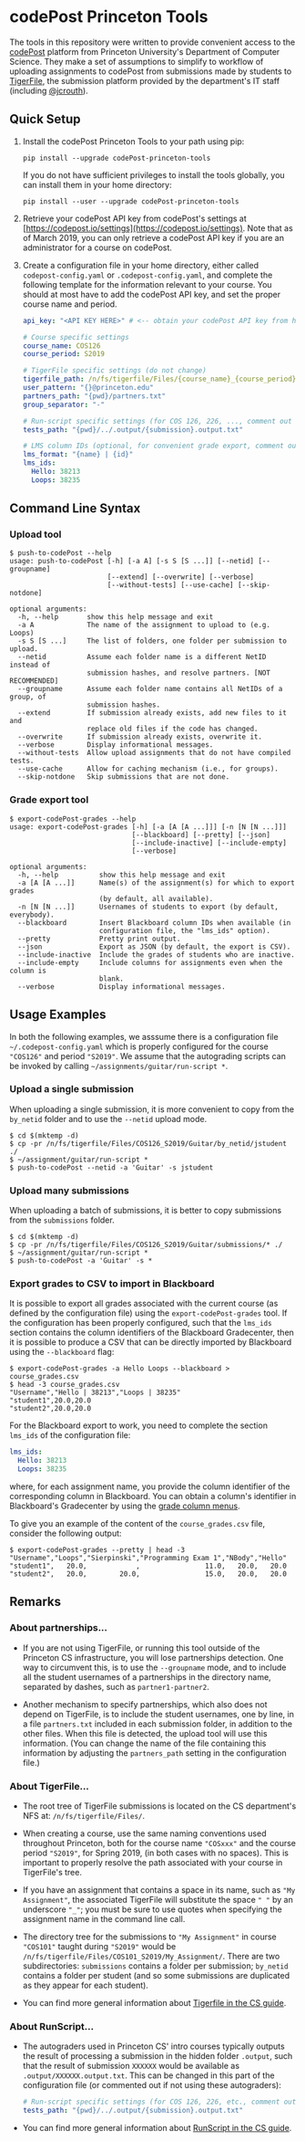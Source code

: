 # codePost Princeton Tools

The tools in this repository were written to provide convenient access to the [codePost](https://codepost.io) platform from Princeton University's Department of Computer Science. They make a set of assumptions to simplify to workflow of uploading assignments to codePost from submissions made by students to [TigerFile](https://csguide.cs.princeton.edu/academic/tigerfile), the submission platform provided by the department's IT staff (including [@jcrouth](https://github.com/jcrouth)).

## Quick Setup

1. Install the codePost Princeton Tools to your path using pip:

   ```
   pip install --upgrade codePost-princeton-tools
   ```

   If you do not have sufficient privileges to install the tools globally, you can install them in your home directory:

   ```
   pip install --user --upgrade codePost-princeton-tools
   ```

2. Retrieve your codePost API key from codePost's settings at [https://codepost.io/settings](https://codepost.io/settings). Note that as of March 2019, you can only retrieve a codePost API key if you are an administrator for a course on codePost.

3. Create a configuration file in your home directory, either called `codepost-config.yaml` or `.codepost-config.yaml`, and complete the following template for the information relevant to your course. You should at most have to add the codePost API key, and set the proper course name and period.

   ```yaml
   api_key: "<API KEY HERE>" # <-- obtain your codePost API key from https://codepost.io/settings

   # Course specific settings
   course_name: COS126
   course_period: S2019

   # TigerFile specific settings (do not change)
   tigerfile_path: /n/fs/tigerfile/Files/{course_name}_{course_period}/{assignment_name}
   user_pattern: "{}@princeton.edu"
   partners_path: "{pwd}/partners.txt"
   group_separator: "-"

   # Run-script specific settings (for COS 126, 226, ..., comment out if not using)
   tests_path: "{pwd}/../.output/{submission}.output.txt"

   # LMS column IDs (optional, for convenient grade export, comment out if not using)
   lms_format: "{name} | {id}"
   lms_ids:
     Hello: 38213
     Loops: 38235
   ```

## Command Line Syntax

### Upload tool

```
$ push-to-codePost --help
usage: push-to-codePost [-h] [-a A] [-s S [S ...]] [--netid] [--groupname]
                        [--extend] [--overwrite] [--verbose]
                        [--without-tests] [--use-cache] [--skip-notdone]

optional arguments:
  -h, --help       show this help message and exit
  -a A             The name of the assignment to upload to (e.g. Loops)
  -s S [S ...]     The list of folders, one folder per submission to upload.
  --netid          Assume each folder name is a different NetID instead of
                   submission hashes, and resolve partners. [NOT RECOMMENDED]
  --groupname      Assume each folder name contains all NetIDs of a group, of
                   submission hashes.
  --extend         If submission already exists, add new files to it and
                   replace old files if the code has changed.
  --overwrite      If submission already exists, overwrite it.
  --verbose        Display informational messages.
  --without-tests  Allow upload assignments that do not have compiled tests.
  --use-cache      Allow for caching mechanism (i.e., for groups).
  --skip-notdone   Skip submissions that are not done.
```

### Grade export tool

```
$ export-codePost-grades --help
usage: export-codePost-grades [-h] [-a [A [A ...]]] [-n [N [N ...]]]
                              [--blackboard] [--pretty] [--json]
                              [--include-inactive] [--include-empty]
                              [--verbose]

optional arguments:
  -h, --help          show this help message and exit
  -a [A [A ...]]      Name(s) of the assignment(s) for which to export grades
                      (by default, all available).
  -n [N [N ...]]      Usernames of students to export (by default, everybody).
  --blackboard        Insert Blackboard column IDs when available (in
                      configuration file, the "lms_ids" option).
  --pretty            Pretty print output.
  --json              Export as JSON (by default, the export is CSV).
  --include-inactive  Include the grades of students who are inactive.
  --include-empty     Include columns for assignments even when the column is
                      blank.
  --verbose           Display informational messages.
```

## Usage Examples

In both the following examples, we asssume there is a configuration file `~/.codepost-config.yaml` which is properly configured for the course `"COS126"` and period `"S2019"`. We assume that the autograding scripts can be invoked by calling `~/assignments/guitar/run-script *`.

### Upload a single submission

When uploading a single submission, it is more convenient to copy from the `by_netid` folder and to use the `--netid` upload mode.

```shell
$ cd $(mktemp -d)
$ cp -pr /n/fs/tigerfile/Files/COS126_S2019/Guitar/by_netid/jstudent ./
$ ~/assignment/guitar/run-script *
$ push-to-codePost --netid -a 'Guitar' -s jstudent
```

### Upload many submissions

When uploading a batch of submissions, it is better to copy submissions from the `submissions` folder.

```shell
$ cd $(mktemp -d)
$ cp -pr /n/fs/tigerfile/Files/COS126_S2019/Guitar/submissions/* ./
$ ~/assignment/guitar/run-script *
$ push-to-codePost -a 'Guitar' -s *
```

### Export grades to CSV to import in Blackboard

It is possible to export all grades associated with the current course (as defined by the configuration file) using the `export-codePost-grades` tool. If the configuration has been properly configured, such that the `lms_ids` section contains the column identifiers of the Blackboard Gradecenter, then it is possible to produce a CSV that can be directly imported by Blackboard using the `--blackboard` flag:

```shell
$ export-codePost-grades -a Hello Loops --blackboard > course_grades.csv
$ head -3 course_grades.csv
"Username","Hello | 38213","Loops | 38235"
"student1",20.0,20.0
"student2",20.0,20.0
```

For the Blackboard export to work, you need to complete the section `lms_ids` of the configuration file:

```yaml
lms_ids:
  Hello: 38213
  Loops: 38235
```

where, for each assignment name, you provide the column identifier of the corresponding column in Blackboard. You can obtain a column's identifier in Blackboard's Gradecenter by using the [grade column menus](https://help.blackboard.com/Learn/Instructor/Grade/Grade_Columns#menu-options_OTP-3).

To give you an example of the content of the `course_grades.csv` file, consider the following output:

```shell
$ export-codePost-grades --pretty | head -3
"Username","Loops","Sierpinski","Programming Exam 1","NBody","Hello"
"student1",   20.0,            ,                11.0,   20.0,   20.0
"student2",   20.0,        20.0,                15.0,   20.0,   20.0
```

## Remarks

### About partnerships...

- If you are not using TigerFile, or running this tool outside of the Princeton CS infrastructure, you will lose partnerships detection. One way to circumvent this, is to use the `--groupname` mode, and to include all the student usernames of a partnerships in the directory name, separated by dashes, such as `partner1-partner2`.

- Another mechanism to specify partnerships, which also does not depend on TigerFile, is to include the student usernames, one by line, in a file `partners.txt` included in each submission folder, in addition to the other files. When this file is detected, the upload tool will use this information. (You can change the name of the file containing this information by adjusting the `partners_path` setting in the configuration file.)

### About TigerFile...

- The root tree of TigerFile submissions is located on the CS department's NFS at: `/n/fs/tigerfile/Files/`.

- When creating a course, use the same naming conventions used throughout Princeton, both for the course name `"COSxxx"` and the course period `"S2019"`, for Spring 2019, (in both cases with no spaces). This is important to properly resolve the path associated with your course in TigerFile's tree.

- If you have an assignment that contains a space in its name, such as `"My Assignment"`, the associated TigerFile will substitute the space `" "` by an underscore `"_"`; you must be sure to use quotes when specifying the assignment name in the command line call.

- The directory tree for the submissions to `"My Assignment"` in course `"COS101"` taught during `"S2019"` would be `/n/fs/tigerfile/Files/COS101_S2019/My_Assignment/`. There are two subdirectories: `submissions` contains a folder per submission; `by_netid` contains a folder per student (and so some submissions are duplicated as they appear for each student).

- You can find more general information about [Tigerfile in the CS guide](https://csguide.cs.princeton.edu/academic/tigerfile).

### About RunScript...

- The autograders used in Princeton CS' intro courses typically outputs the result of processing a submission in the hidden folder `.output`, such that the result of submission `XXXXXX` would be available as `.output/XXXXXX.output.txt`. This can be changed in this part of the configuration file (or commented out if not using these autograders):

  ```yaml
  # Run-script specific settings (for COS 126, 226, etc., comment out if not using)
  tests_path: "{pwd}/../.output/{submission}.output.txt"
  ```

- You can find more general information about [RunScript in the CS guide](https://csguide.cs.princeton.edu/academic/runscript).
